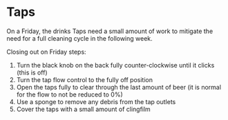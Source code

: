 # Taps

On a Friday, the drinks Taps need a small amount of work to mitigate the need for a full cleaning cycle in the following week.

Closing out on Friday steps:

1. Turn the black knob on the back fully counter-clockwise until it clicks (this is off)
2. Turn the tap flow control to the fully off position
3. Open the taps fully to clear through the last amount of beer (it is normal for the flow to not be reduced to 0%)
4. Use a sponge to remove any debris from the tap outlets
5. Cover the taps with a small amount of clingfilm
